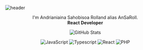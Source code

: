 ![header](https://capsule-render.vercel.app/api?type=waving&theme=gradient&color=timeAuto&height=300&section=header&text=Make%20it%20Happen&fontSize=50&animation=fadeIn&desc=Andrianianina%20Sahobisoa%20Rolland&descSize=25d&escAlignY=80&descAlign=10)

<p align=center>I'm Andrianiaina Sahobisoa Rolland alias AnSaRoll. <br/> <b> React Developer </b> </p>

<!-- [![GitHub Streak](https://streak-stats.demolab.com?user=ansaroll&theme=garden)](https://git.io/streak-stats)
  <p align="center"> -->
  <p align="center">
    <img src="https://github-readme-streak-stats.herokuapp.com?user=ansaroll&theme=solarized-dark&theme=garden&ring=047884&sideNums=06ACBD&dates=06ACBD&currStreakNum=06ACBD&currStreakLabel=06ACBD&background=ffffff00&hide_border=true&stroke=ffffff00" alt="GitHub Stats" />
  </p>
  
  <p align='center'>
  <img alt='JavaScript' src='https://img.shields.io/badge/JavaScript-fcba03?style=for-the-badge&logo=javascript&logoColor=white'/>
  <img alt='Typescript' src='https://img.shields.io/badge/Typescript-0f7aab?style=for-the-badge&logo=typescript&logoColor=white'/>
  <img alt='React' src='https://img.shields.io/badge/React-65bde6?style=for-the-badge&logo=react&logoColor=white'/>
  <img alt='PHP' src='https://img.shields.io/badge/PHP-4755b5?style=for-the-badge&logo=php&logoColor=white'/>
  </p>

<!-- <p align=center>  <strong>
<img src='https://komarev.com/ghpvc/?username=ansaroll&color=008080'>
</strong> <p> -->
